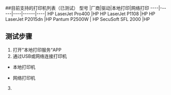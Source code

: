 ##目前支持的打印机列表（已测试）
型号 |厂商|驱动|本地打印|网络打印
----|------|----|------|----|
HP LaserJet Pro400 |HP
HP LaserJet P1108 |HP
HP LaserJet P2015dn |HP
Pantum P2500W |	HP
SecuSoft SFL 2000 |HP



## 测试步骤
1. 打开”本地打印服务“APP
2. 通过USB或网络连接打印机
 - 本地打印机
  
 - 网络打印机
 
3.  




